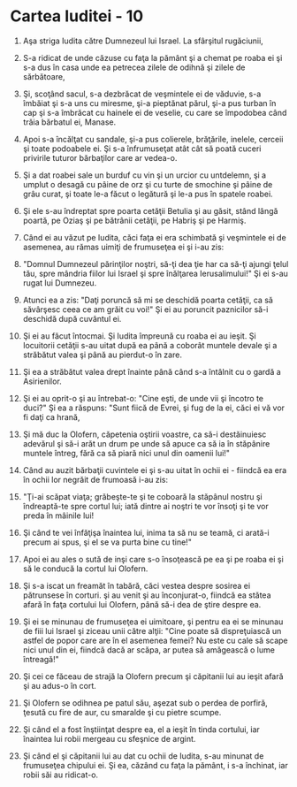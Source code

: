 # Cartea Iuditei - 10

1. Aşa striga Iudita către Dumnezeul lui Israel. La sfârşitul rugăciunii, 

2. S-a ridicat de unde căzuse cu faţa la pământ şi a chemat pe roaba ei şi s-a dus în casa unde ea petrecea zilele de odihnă şi zilele de sărbătoare, 

3. Şi, scoţând sacul, s-a dezbrăcat de veşmintele ei de văduvie, s-a îmbăiat şi s-a uns cu miresme, şi-a pieptănat părul, şi-a pus turban în cap şi s-a îmbrăcat cu hainele ei de veselie, cu care se împodobea când trăia bărbatul ei, Manase. 

4. Apoi s-a încălţat cu sandale, şi-a pus colierele, brăţările, inelele, cerceii şi toate podoabele ei. Şi s-a înfrumuseţat atât cât să poată cuceri privirile tuturor bărbaţilor care ar vedea-o. 

5. Şi a dat roabei sale un burduf cu vin şi un urcior cu untdelemn, şi a umplut o desagă cu pâine de orz şi cu turte de smochine şi pâine de grâu curat, şi toate le-a făcut o legătură şi le-a pus în spatele roabei. 

6. Şi ele s-au îndreptat spre poarta cetăţii Betulia şi au găsit, stând lângă poartă, pe Oziaş şi pe bătrânii cetăţii, pe Habriş şi pe Harmiş. 

7. Când ei au văzut pe Iudita, căci faţa ei era schimbată şi veşmintele ei de asemenea, au rămas uimiţi de frumuseţea ei şi i-au zis: 

8. "Domnul Dumnezeul părinţilor noştri, să-ţi dea ţie har ca să-ţi ajungi ţelul tău, spre mândria fiilor lui Israel şi spre înălţarea Ierusalimului!" Şi ei s-au rugat lui Dumnezeu. 

9. Atunci ea a zis: "Daţi poruncă să mi se deschidă poarta cetăţii, ca să săvârşesc ceea ce am grăit cu voi!" Şi ei au poruncit paznicilor să-i deschidă după cuvântul ei. 

10. Şi ei au făcut întocmai. Şi Iudita împreună cu roaba ei au ieşit. Şi locuitorii cetăţii s-au uitat după ea până a coborât muntele devale şi a străbătut valea şi până au pierdut-o în zare. 

11. Şi ea a străbătut valea drept înainte până când s-a întâlnit cu o gardă a Asirienilor. 

12. Şi ei au oprit-o şi au întrebat-o: "Cine eşti, de unde vii şi încotro te duci?" Şi ea a răspuns: "Sunt fiică de Evrei, şi fug de la ei, căci ei vă vor fi daţi ca hrană, 

13. Şi mă duc la Olofern, căpetenia oştirii voastre, ca să-i destăinuiesc adevărul şi să-i arăt un drum pe unde să apuce ca să ia în stăpânire muntele întreg, fără ca să piară nici unul din oamenii lui!" 

14. Când au auzit bărbaţii cuvintele ei şi s-au uitat în ochii ei - fiindcă ea era în ochii lor negrăit de frumoasă i-au zis: 

15. "Ţi-ai scăpat viaţa; grăbeşte-te şi te coboară la stăpânul nostru şi îndreaptă-te spre cortul lui; iată dintre ai noştri te vor însoţi şi te vor preda în mâinile lui! 

16. Şi când te vei înfăţişa înaintea lui, inima ta să nu se teamă, ci arată-i precum ai spus, şi el se va purta bine cu tine!" 

17. Apoi ei au ales o sută de inşi care s-o însoţească pe ea şi pe roaba ei şi să le conducă la cortul lui Olofern. 

18. Şi s-a iscat un freamăt în tabără, căci vestea despre sosirea ei pătrunsese în corturi. şi au venit şi au înconjurat-o, fiindcă ea stătea afară în faţa cortului lui Olofern, până să-i dea de ştire despre ea. 

19. Şi ei se minunau de frumuseţea ei uimitoare, şi pentru ea ei se minunau de fiii lui Israel şi ziceau unii către alţii: "Cine poate să dispreţuiască un astfel de popor care are în el asemenea femei? Nu este cu cale să scape nici unul din ei, fiindcă dacă ar scăpa, ar putea să amăgească o lume întreagă!" 

20. Şi cei ce făceau de strajă la Olofern precum şi căpitanii lui au ieşit afară şi au adus-o în cort. 

21. Şi Olofern se odihnea pe patul său, aşezat sub o perdea de porfiră, ţesută cu fire de aur, cu smaralde şi cu pietre scumpe. 

22. Şi când el a fost înştiinţat despre ea, el a ieşit în tinda cortului, iar înaintea lui robii mergeau cu sfeşnice de argint. 

23. Şi când el şi căpitanii lui au dat cu ochii de Iudita, s-au minunat de frumuseţea chipului ei. Şi ea, căzând cu faţa la pământ, i s-a închinat, iar robii săi au ridicat-o. 


